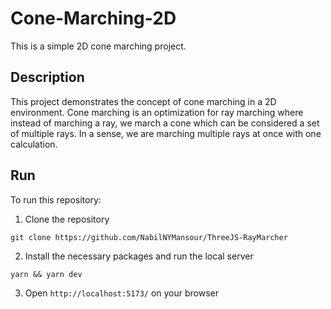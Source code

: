 # Cone-Marching-2D

This is a simple 2D cone marching project.

## Description

This project demonstrates the concept of cone marching in a 2D environment. Cone marching is an optimization for ray marching where instead of marching a ray, we march a cone which can be considered a set of multiple rays. In a sense, we are marching multiple rays at once with one calculation.

## Run
To run this repository:

1. Clone the repository
```
git clone https://github.com/NabilNYMansour/ThreeJS-RayMarcher
```
2. Install the necessary packages and run the local server
```
yarn && yarn dev
```
3. Open `http://localhost:5173/` on your browser
